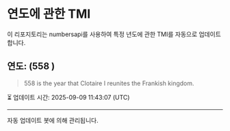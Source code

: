 
# 연도에 관한 TMI

이 리포지토리는 numbersapi를 사용하여 특정 년도에 관한 TMI를 자동으로 업데이트합니다.

## 연도: (558 )
> 558 is the year that Clotaire I reunites the Frankish kingdom.

⏳ 업데이트 시간: 2025-09-09 11:43:07 (UTC)

---
자동 업데이트 봇에 의해 관리됩니다.
